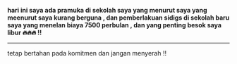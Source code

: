 <strong> hari ini saya ada pramuka di sekolah saya yang menurut saya yang meenurut saya kurang berguna , dan pemberlakuan sidigs di sekolah baru saya yang menelan biaya 7500 perbulan , dan yang penting besok saya libur 🔥🔥🔥 !! </strong>

<hr>

tetap bertahan pada komitmen dan jangan menyerah !!